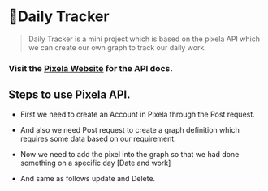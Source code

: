 # 📌Daily Tracker

> Daily Tracker is a mini project which is based on the pixela API which we can create our own graph to track our daily work.

### Visit the [Pixela Website](https://pixe.la/) for the API docs.




## Steps to use Pixela API.

- First we need to create an Account in Pixela through the Post request.

- And also we need Post request to create a graph definition which requires some data based on our requirement.

- Now we need to add the pixel into the graph so that we had done something on a specific day [Date and work]

- And same as follows update and Delete.






